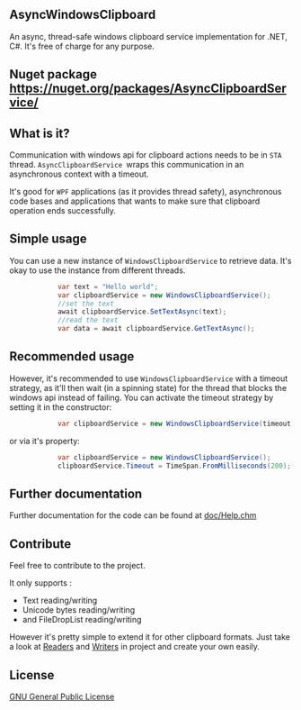 ## AsyncWindowsClipboard
An async, thread-safe windows clipboard service implementation for .NET, C#. It's free of charge for any purpose.

## Nuget package https://nuget.org/packages/AsyncClipboardService/


## What is it?
Communication with windows api for clipboard actions needs to be in `STA` thread. `AsyncClipboardService `wraps this communication in an asynchronous context with a timeout.

It's good for `WPF` applications (as it provides thread safety), asynchronous code bases and applications that wants to make sure that clipboard operation ends successfully.

## Simple usage
You can use a new instance of `WindowsClipboardService` to retrieve data. It's okay to use the instance from different threads.

```c#
            var text = "Hello world";
            var clipboardService = new WindowsClipboardService();
			//set the text
            await clipboardService.SetTextAsync(text);
			//read the text
            var data = await clipboardService.GetTextAsync();
```

## Recommended usage
However, it's recommended to use `WindowsClipboardService` with a timeout strategy, as it'll then wait (in a spinning state) for the thread that blocks the windows api instead of failing. You can activate the timeout strategy by setting it in the constructor:

```c#
            var clipboardService = new WindowsClipboardService(timeout:TimeSpan.FromMilliseconds(200));
```

or via it's property:

```c#
            var clipboardService = new WindowsClipboardService();
			clipboardService.Timeout = TimeSpan.FromMilliseconds(200);
```

## Further documentation
Further documentation for the code can be found at [doc/Help.chm](./doc/Help.chm)

## Contribute

Feel free to contribute to the project. 

It only supports :
- Text reading/writing
- Unicode bytes reading/writing
- and FileDropList reading/writing

However it's pretty simple to extend it for other clipboard formats. Just take a look at [Readers](./src/AsyncWindowsClipboard/Modifiers/Readers) and [Writers](./src/AsyncWindowsClipboard/Modifiers/Writers) in project and create your own easily.

## License

[GNU General Public License](./LICENSE)
